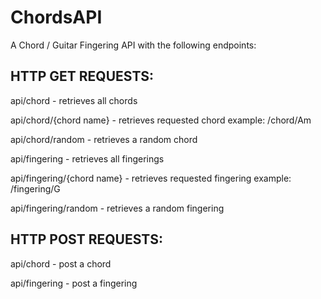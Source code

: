 # ChordsAPI

A Chord / Guitar Fingering API with the following endpoints:

## HTTP GET REQUESTS:

api/chord - retrieves all chords

api/chord/{chord name} - retrieves requested chord
example: /chord/Am

api/chord/random - retrieves a random chord

api/fingering - retrieves all fingerings

api/fingering/{chord name} - retrieves requested fingering
example: /fingering/G

api/fingering/random - retrieves a random fingering

## HTTP POST REQUESTS:

api/chord - post a chord

api/fingering - post a fingering
